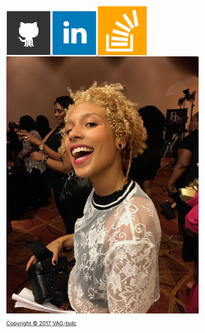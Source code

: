 <a href="https://github.com/vag-tsdc" target="_blank">
<img src="assets/images/github-128.png" class="social" alt="GitHub" />
</a>

<a href="https://www.linkedin.com/in/vagtsdc/" target="_blank">
<img src="assets/images/linkedin-128.png" class="social" alt="LinkedIn" />
</a>

<a href="https://stackexchange.com/users/11787824/victoria-griggs" target="_blank">
<img src="assets/images/stackoverflow-128.png" class="social" alt="Stack Overflow" />


<a href="index.html">
               
<a href="vag-ex/portfolio.html">
               
<a href="photo-page/index.html">

<a href="contact.html">

 <img src="assets/images/vag.jpg" class="auth-image" alt="Victoria">


 Copyright &copy; 2017 VAG-tsdc